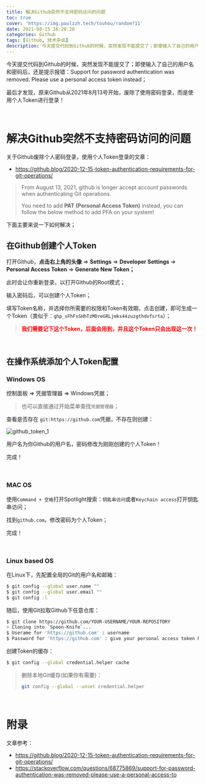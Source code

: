 ```yaml
---
title: 解决Github突然不支持密码访问的问题
toc: true
cover: 'https://img.paulzzh.tech/touhou/random?11'
date: 2021-08-15 16:20:28
categories: Github
tags: [Github, 技术杂谈]
description: 今天提交代码到Github的时候，突然发现不能提交了；即使输入了自己的用户名和密码后，还是提示报错：Support for password authentication was removed. Please use a personal access token instead；最后才发现，原来Github从2021年8月13号开始，废除了使用密码登录，而是使用个人Token进行登录！
---
```


今天提交代码到Github的时候，突然发现不能提交了；即使输入了自己的用户名和密码后，还是提示报错：Support for password authentication was removed. Please use a personal access token instead；

最后才发现，原来Github从2021年8月13号开始，废除了使用密码登录，而是使用个人Token进行登录！

<br/>

<!--more-->

# **解决Github突然不支持密码访问的问题**

关于Github废除个人密码登录，使用个人Token登录的文章：

-   https://github.blog/2020-12-15-token-authentication-requirements-for-git-operations/

>   From August 13, 2021, github is longer accept account passwords when authenticating Git operations.
>
>   You need to add **PAT (Personal Access Token)** instead, you can follow the below method to add PFA on your system!

下面主要来说一下如何解决；

## **在Github创建个人Token**

打开Github，**点击右上角的头像** =>  **Settings** => **Developer Settings** => **Personal Access Token** => **Generate New Token；**

此时会让你重新登录，以打开Github的Root模式；

输入密码后，可以创建个人Token；

填写Token名称，并选择你所需要的权限和Token有效期，点击创建，即可生成一个Token（类似于：`ghp_sFhFsSHhTzMDreGRLjmks44zuzgthdvfsrta`）；

>   <font color="#f00">**我们需要记下这个Token，后面会用到，并且这个Token只会出现这一次！**</font>

<br/>

## **在操作系统添加个人Token配置**

### **Windows OS**

控制面板 => 凭据管理器 => Windows凭据；

>   也可以直接通过开始菜单查找`凭据管理器`；

查看是否存在 `git:https://github.com`凭据，不存在则创建：

![github_token_1](https://raw.fastgit.org/JasonkayZK/blog_static/master/images/github_token_1.png)

用户名为你Github的用户名，密码修改为刚刚创建的个人Token！

完成！

<br/>

### **MAC OS**

使用`Command + 空格`打开Spotlight搜索：`钥匙串访问`或者`Keychain access`打开钥匙串访问；

找到`github.com`，修改密码为个人Token；

完成！

<br/>

### **Linux based OS**

在Linux下，先配置全局的Git的用户名和邮箱：

```bash
$ git config --global user.name ""
$ git config --global user.email ""
$ git config -l
```

随后，使用Git拉取Github下任意仓库：

```bash
$ git clone https://github.com/YOUR-USERNAME/YOUR-REPOSITORY
> Cloning into `Spoon-Knife`...
$ Userame for 'https://github.com' : username
$ Password for 'https://github.com' : give your personal access token here # 你的个人Toekn！
```

创建Token的缓存：

```bash
$ git config --global credential.helper cache
```

>   删除本地Git缓存(如果你有需要)：
>
>   ```bash
>   git config --global --unset credential.helper
>   ```

<br/>

# **附录**

文章参考：

-   https://github.blog/2020-12-15-token-authentication-requirements-for-git-operations/
-   https://stackoverflow.com/questions/68775869/support-for-password-authentication-was-removed-please-use-a-personal-access-to

<br/>
